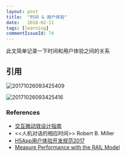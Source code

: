 ```yaml
---
layout: post
title:  "时间 & 用户体验"
date:   2018-02-11
tags: [learning]
commentIssueId: 74
---
```




此文简单记录一下时间和用户体验之间的关系



## 引用


![20171026093425409](https://user-images.githubusercontent.com/7157346/36070182-94a0cdf6-0f30-11e8-9fe2-1af4fe61cce8.png)

![20171026093425416](https://user-images.githubusercontent.com/7157346/36070179-92f0e9a0-0f30-11e8-8afe-b0662ddf35ed.png)

### References

* [交互微动效设计指南](https://isux.tencent.com/articles/106.html)
* <<人机对话的相应时间>> Robert B. Miller
* [H5App用户体验开发规范2017](http://h5.alipay.net/entry/share/doc/110)
* [Measure Performance with the RAIL Model](https://developers.google.com/web/fundamentals/performance/rail)